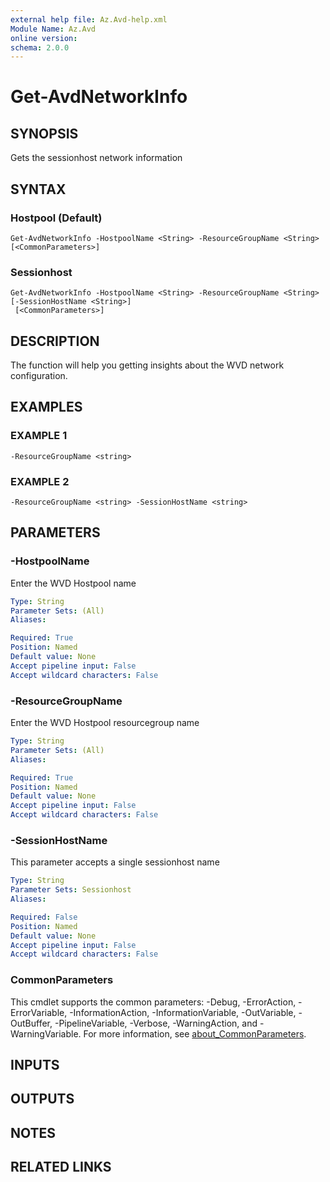 ```yaml
---
external help file: Az.Avd-help.xml
Module Name: Az.Avd
online version:
schema: 2.0.0
---
```


# Get-AvdNetworkInfo

## SYNOPSIS
Gets the sessionhost network information

## SYNTAX

### Hostpool (Default)
```
Get-AvdNetworkInfo -HostpoolName <String> -ResourceGroupName <String> [<CommonParameters>]
```

### Sessionhost
```
Get-AvdNetworkInfo -HostpoolName <String> -ResourceGroupName <String> [-SessionHostName <String>]
 [<CommonParameters>]
```

## DESCRIPTION
The function will help you getting insights about the WVD network configuration.

## EXAMPLES

### EXAMPLE 1
```
-ResourceGroupName <string>
```

### EXAMPLE 2
```
-ResourceGroupName <string> -SessionHostName <string>
```

## PARAMETERS

### -HostpoolName
Enter the WVD Hostpool name

```yaml
Type: String
Parameter Sets: (All)
Aliases:

Required: True
Position: Named
Default value: None
Accept pipeline input: False
Accept wildcard characters: False
```

### -ResourceGroupName
Enter the WVD Hostpool resourcegroup name

```yaml
Type: String
Parameter Sets: (All)
Aliases:

Required: True
Position: Named
Default value: None
Accept pipeline input: False
Accept wildcard characters: False
```

### -SessionHostName
This parameter accepts a single sessionhost name

```yaml
Type: String
Parameter Sets: Sessionhost
Aliases:

Required: False
Position: Named
Default value: None
Accept pipeline input: False
Accept wildcard characters: False
```

### CommonParameters
This cmdlet supports the common parameters: -Debug, -ErrorAction, -ErrorVariable, -InformationAction, -InformationVariable, -OutVariable, -OutBuffer, -PipelineVariable, -Verbose, -WarningAction, and -WarningVariable. For more information, see [about_CommonParameters](http://go.microsoft.com/fwlink/?LinkID=113216).

## INPUTS

## OUTPUTS

## NOTES

## RELATED LINKS
